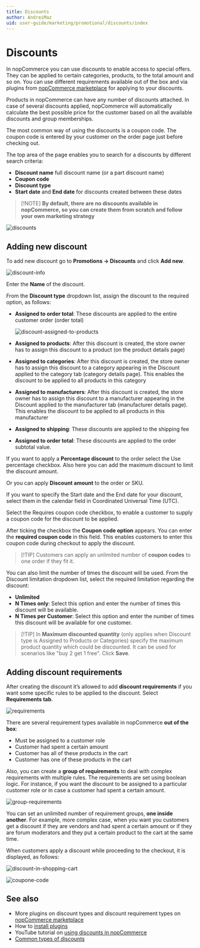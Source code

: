 ```yaml
---
title: Discounts
author: AndreiMaz
uid: user-guide/marketing/promotional/discounts/index
---
```


# Discounts

In nopCommerce you can use discounts to enable access to special offers. They can be applied to certain categories, products, to the total amount and so on. You can use different requirements available out of the box and via plugins from [nopCommerce marketplace](http://www.nopcommerce.com/marketplace.aspx) for applying to your discounts.

Products in nopCommerce can have any number of discounts attached. In case of several discounts applied, nopCommerce will automatically calculate the best possible price for the customer based on all the available discounts and group memberships.

The most common way of using the discounts is a coupon code. The coupon code is entered by your customer on the order page just before checking out.

The top area of the page enables you to search for a discounts by different search criteria:

- **Discount name** full discount name (or a part discount name)
- **Coupon code**
- **Discount type**
- **Start date** and **End date** for discounts created between these dates

> [!NOTE] **By default, there are no discounts available in nopCommerce, so you can create them from scratch and follow your own marketing strategy**

![discounts](_static/discounts.png)

## Adding new discount

To add new discount go to **Promotions → Discounts** and click **Add new**.

![discount-info](_static/discount-info.png)

Enter the **Name** of the discount.

From the **Discount type** dropdown list, assign the discount to the required option, as follows:

- **Assigned to order total**: These discounts are applied to the entire customer order (order total)
    
    ![discount-assigned-to-products](_static/discount-applied-to-product.png)

- **Assigned to products**: After this discount is created, the store owner has to assign this discount to a product (on the product details page)

- **Assigned to categories**: After this discount is created, the store owner has to assign this discount to a category appearing in the Discount applied to the category tab (category details page). This enables the discount to be applied to all products in this category
- **Assigned to manufacturers**: After this discount is created, the store owner has to assign this discount to a manufacturer appearing in the Discount applied to the manufacturer tab (manufacturer details page). This enables the discount to be applied to all products in this manufacturer
- **Assigned to shipping**: These discounts are applied to the shipping fee
- **Assigned to order total**: These discounts are applied to the order subtotal value.

If you want to apply a **Percentage discount** to the order select the Use percentage checkbox. Also here you can add the maximum discount to limit the discount amount.

Or you can apply **Discount amount** to the order or SKU.

If you want to specify the Start date and the End date for your discount, select them in the calendar field in Coordinated Universal Time (UTC).

Select the Requires coupon code checkbox, to enable a customer to supply a coupon code for the discount to be applied.

After ticking the checkbox the **Coupon code option** appears. You can enter the **required coupon code** in this field. This enables customers to enter this coupon code during checkout to apply the discount.

> [!TIP] Customers can apply an unlimited number of **coupon codes** to one order if they fit it.

You can also limit the number of times the discount will be used. From the Discount limitation dropdown list, select the required limitation regarding the discount:

- **Unlimited**
- **N Times only**: Select this option and enter the number of times this discount will be available.
- **N Times per Customer**: Select this option and enter the number of times this discount will be available for one customer.

> [!TIP] In **Maximum discounted quantity** (only applies when Discount type is Assigned to Products or Categories) specify the maximum product quantity which could be discounted. It can be used for scenarios like "buy 2 get 1 free". Click **Save**.

## Adding discount requirements

After creating the discount it’s allowed to add **discount requirements** if you want some specific rules to be applied to the discount. Select **Requirements tab**.

![requirements](_static/Requirements.png)

There are several requirement types available in nopCommerce **out of the box**:

- Must be assigned to a customer role
- Customer had spent a certain amount
- Customer has all of these products in the cart
- Customer has one of these products in the cart

Also, you can create a **group of requirements** to deal with complex requirements with multiple rules. The requirements are set using boolean logic. For instance, if you want the discount to be assigned to a particular customer role or in case a customer had spent a certain amount.

![group-requirements](_static/discount-requirenents-group.png)

You can set an unlimited number of requirement groups, **one inside another**. For example, more complex case, when you want you customers get a discount if they are vendors and had spent a certain amount or if they are forum moderators and they put a certain product to the cart at the same time.

When customers apply a discount while proceeding to the checkout, it is displayed, as follows:

![discount-in-shopping-cart](_static/discount-in-shopping-cart.png)

![coupone-code](_static/coupone-code.png)

## See also

- More plugins on discount types and discount requirement types on [nopCommerce marketplace](http://www.nopcommerce.com/marketplace.aspx)
- How to [install plugins](xref:en-US/user-guide/configuring/system/plugins)
- YouTube tutorial on [using discounts in nopCommerce](https://www.youtube.com/watch?v=cAXxnV79dzw&index=7&list=PLnL_aDfmRHwsbhj621A-RFb1KnzeFxYz4)
- [Common types of discounts](xref:en-US/user-guide/marketing/promotional/discounts/common-type-of-discounts)